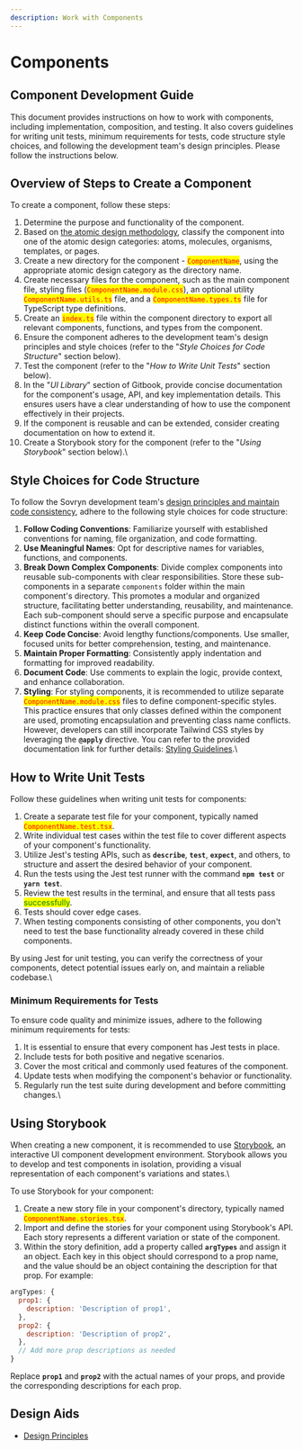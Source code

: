 ```yaml
---
description: Work with Components
---
```


# Components

## Component Development Guide

This document provides instructions on how to work with components, including implementation, composition, and testing. It also covers guidelines for writing unit tests, minimum requirements for tests, code structure style choices, and following the development team's design principles. Please follow the instructions below.

## Overview of Steps to Create a Component

To create a component, follow these steps:

1. Determine the purpose and functionality of the component.
2. Based on [the atomic design methodology](https://github.com/DistributedCollective/sovryn-dapp/wiki/Design), classify the component into one of the atomic design categories: atoms, molecules, organisms, templates, or pages.
3. Create a new directory for the component - <mark style="color:red;">`ComponentName`</mark>, using the appropriate atomic design category as the directory name.
4. Create necessary files for the component, such as the main component file, styling files (<mark style="color:red;">`ComponentName.module.css`</mark>), an optional utility <mark style="color:red;">`ComponentName.utils.ts`</mark> file, and a <mark style="color:red;">`ComponentName.types.ts`</mark> file for TypeScript type definitions.
5. Create an <mark style="color:red;">`index.ts`</mark> file within the component directory to export all relevant components, functions, and types from the component.
6. Ensure the component adheres to the development team's design principles and style choices (refer to the "_Style Choices for Code Structure_" section below).
7. Test the component (refer to the "_How to Write Unit Tests_" section below).
8. In the "_UI Library_" section of Gitbook, provide concise documentation for the component's usage, API, and key implementation details. This ensures users have a clear understanding of how to use the component effectively in their projects.
9. If the component is reusable and can be extended, consider creating documentation on how to extend it.
10. Create a Storybook story for the component (refer to the "_Using Storybook_" section below).\


## Style Choices for Code Structure

To follow the Sovryn development team's [design principles and maintain code consistency](https://github.com/DistributedCollective/sovryn-dapp/wiki/Code-Style), adhere to the following style choices for code structure:

1. **Follow Coding Conventions**: Familiarize yourself with established conventions for naming, file organization, and code formatting.
2. **Use Meaningful Names**: Opt for descriptive names for variables, functions, and components.
3. **Break Down Complex Components**: Divide complex components into reusable sub-components with clear responsibilities. Store these sub-components in a separate `components` folder within the main component's directory. This promotes a modular and organized structure, facilitating better understanding, reusability, and maintenance. Each sub-component should serve a specific purpose and encapsulate distinct functions within the overall component.
4. **Keep Code Concise**: Avoid lengthy functions/components. Use smaller, focused units for better comprehension, testing, and maintenance.
5. **Maintain Proper Formatting**: Consistently apply indentation and formatting for improved readability.
6. **Document Code**: Use comments to explain the logic, provide context, and enhance collaboration.
7. **Styling**: For styling components, it is recommended to utilize separate <mark style="color:red;">`ComponentName.module.css`</mark> files to define component-specific styles. This practice ensures that only classes defined within the component are used, promoting encapsulation and preventing class name conflicts. However, developers can still incorporate Tailwind CSS styles by leveraging the **`@apply`** directive. You can refer to the provided documentation link for further details: [Styling Guidelines](https://github.com/DistributedCollective/sovryn-dapp/wiki/Code-Style#styling).\


## How to Write Unit Tests

Follow these guidelines when writing unit tests for components:

1. Create a separate test file for your component, typically named <mark style="color:red;">`ComponentName.test.tsx`</mark>.
2. Write individual test cases within the test file to cover different aspects of your component's functionality.
3. Utilize Jest's testing APIs, such as **`describe`**, **`test`**, **`expect`**, and others, to structure and assert the desired behavior of your component.
4. Run the tests using the Jest test runner with the command **`npm test`** or **`yarn test`**.
5. Review the test results in the terminal, and ensure that all tests pass <mark style="color:green;">successfully</mark>.
6. Tests should cover edge cases.
7. When testing components consisting of other components, you don't need to test the base functionality already covered in these child components.

By using Jest for unit testing, you can verify the correctness of your components, detect potential issues early on, and maintain a reliable codebase.\


### Minimum Requirements for Tests

To ensure code quality and minimize issues, adhere to the following minimum requirements for tests:

1. It is essential to ensure that every component has Jest tests in place.
2. Include tests for both positive and negative scenarios.
3. Cover the most critical and commonly used features of the component.
4. Update tests when modifying the component's behavior or functionality.
5. Regularly run the test suite during development and before committing changes.\


## Using Storybook

When creating a new component, it is recommended to use [Storybook](https://sovryn-storybook.netlify.app/), an interactive UI component development environment. Storybook allows you to develop and test components in isolation, providing a visual representation of each component's variations and states.\


To use Storybook for your component:

1. Create a new story file in your component's directory, typically named <mark style="color:red;">`ComponentName.stories.tsx`</mark>.
2. Import and define the stories for your component using Storybook's API. Each story represents a different variation or state of the component.
3. Within the story definition, add a property called **`argTypes`** and assign it an object. Each key in this object should correspond to a prop name, and the value should be an object containing the description for that prop. For example:

```javascript
argTypes: {
  prop1: {
    description: 'Description of prop1',
  },
  prop2: {
    description: 'Description of prop2',
  },
  // Add more prop descriptions as needed
}
```

Replace **`prop1`** and **`prop2`** with the actual names of your props, and provide the corresponding descriptions for each prop.



## Design Aids

* [Design Principles](../design-system/design-principles.md)
